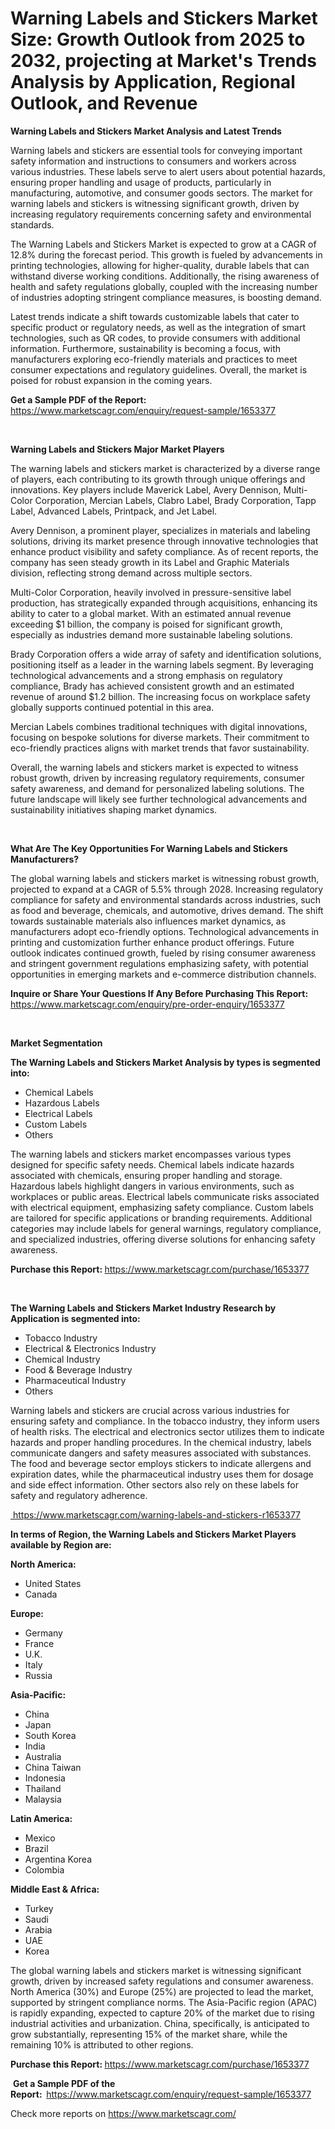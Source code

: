 <p><h1>Warning Labels and Stickers Market Size: Growth Outlook from 2025 to 2032, projecting at Market's Trends Analysis by Application, Regional Outlook, and Revenue</h1></p><p><strong>Warning Labels and Stickers Market Analysis and Latest Trends</strong></p>
<p><p>Warning labels and stickers are essential tools for conveying important safety information and instructions to consumers and workers across various industries. These labels serve to alert users about potential hazards, ensuring proper handling and usage of products, particularly in manufacturing, automotive, and consumer goods sectors. The market for warning labels and stickers is witnessing significant growth, driven by increasing regulatory requirements concerning safety and environmental standards.</p><p>The Warning Labels and Stickers Market is expected to grow at a CAGR of 12.8% during the forecast period. This growth is fueled by advancements in printing technologies, allowing for higher-quality, durable labels that can withstand diverse working conditions. Additionally, the rising awareness of health and safety regulations globally, coupled with the increasing number of industries adopting stringent compliance measures, is boosting demand. </p><p>Latest trends indicate a shift towards customizable labels that cater to specific product or regulatory needs, as well as the integration of smart technologies, such as QR codes, to provide consumers with additional information. Furthermore, sustainability is becoming a focus, with manufacturers exploring eco-friendly materials and practices to meet consumer expectations and regulatory guidelines. Overall, the market is poised for robust expansion in the coming years.</p></p>
<p><strong>Get a Sample PDF of the Report:&nbsp;</strong> <a href="https://www.marketscagr.com/enquiry/request-sample/1653377?utm_campaign=2460&utm_medium=2&utm_source=Github&utm_content=ia&utm_term=08032025&utm_id=warning-labels-and-stickers">https://www.marketscagr.com/enquiry/request-sample/1653377</a></p>
<p>&nbsp;</p>
<p><strong>Warning Labels and Stickers Major Market Players</strong></p>
<p><p>The warning labels and stickers market is characterized by a diverse range of players, each contributing to its growth through unique offerings and innovations. Key players include Maverick Label, Avery Dennison, Multi-Color Corporation, Mercian Labels, Clabro Label, Brady Corporation, Tapp Label, Advanced Labels, Printpack, and Jet Label.</p><p>Avery Dennison, a prominent player, specializes in materials and labeling solutions, driving its market presence through innovative technologies that enhance product visibility and safety compliance. As of recent reports, the company has seen steady growth in its Label and Graphic Materials division, reflecting strong demand across multiple sectors.</p><p>Multi-Color Corporation, heavily involved in pressure-sensitive label production, has strategically expanded through acquisitions, enhancing its ability to cater to a global market. With an estimated annual revenue exceeding $1 billion, the company is poised for significant growth, especially as industries demand more sustainable labeling solutions.</p><p>Brady Corporation offers a wide array of safety and identification solutions, positioning itself as a leader in the warning labels segment. By leveraging technological advancements and a strong emphasis on regulatory compliance, Brady has achieved consistent growth and an estimated revenue of around $1.2 billion. The increasing focus on workplace safety globally supports continued potential in this area.</p><p>Mercian Labels combines traditional techniques with digital innovations, focusing on bespoke solutions for diverse markets. Their commitment to eco-friendly practices aligns with market trends that favor sustainability.</p><p>Overall, the warning labels and stickers market is expected to witness robust growth, driven by increasing regulatory requirements, consumer safety awareness, and demand for personalized labeling solutions. The future landscape will likely see further technological advancements and sustainability initiatives shaping market dynamics.</p></p>
<p>&nbsp;</p>
<p><strong>What Are The Key Opportunities For Warning Labels and Stickers Manufacturers?</strong></p>
<p><p>The global warning labels and stickers market is witnessing robust growth, projected to expand at a CAGR of 5.5% through 2028. Increasing regulatory compliance for safety and environmental standards across industries, such as food and beverage, chemicals, and automotive, drives demand. The shift towards sustainable materials also influences market dynamics, as manufacturers adopt eco-friendly options. Technological advancements in printing and customization further enhance product offerings. Future outlook indicates continued growth, fueled by rising consumer awareness and stringent government regulations emphasizing safety, with potential opportunities in emerging markets and e-commerce distribution channels.</p></p>
<p><strong>Inquire or Share Your Questions If Any Before Purchasing This Report:</strong> <a href="https://www.marketscagr.com/enquiry/pre-order-enquiry/1653377?utm_campaign=2460&utm_medium=2&utm_source=Github&utm_content=ia&utm_term=08032025&utm_id=warning-labels-and-stickers">https://www.marketscagr.com/enquiry/pre-order-enquiry/1653377</a></p>
<p>&nbsp;</p>
<p><strong>Market Segmentation</strong></p>
<p><strong>The Warning Labels and Stickers Market Analysis by types is segmented into:</strong></p>
<p><ul><li>Chemical Labels</li><li>Hazardous Labels</li><li>Electrical Labels</li><li>Custom Labels</li><li>Others</li></ul></p>
<p><p>The warning labels and stickers market encompasses various types designed for specific safety needs. Chemical labels indicate hazards associated with chemicals, ensuring proper handling and storage. Hazardous labels highlight dangers in various environments, such as workplaces or public areas. Electrical labels communicate risks associated with electrical equipment, emphasizing safety compliance. Custom labels are tailored for specific applications or branding requirements. Additional categories may include labels for general warnings, regulatory compliance, and specialized industries, offering diverse solutions for enhancing safety awareness.</p></p>
<p><strong>Purchase this Report:&nbsp;</strong><a href="https://www.marketscagr.com/purchase/1653377?utm_campaign=2460&utm_medium=2&utm_source=Github&utm_content=ia&utm_term=08032025&utm_id=warning-labels-and-stickers">https://www.marketscagr.com/purchase/1653377</a></p>
<p>&nbsp;</p>
<p><strong>The Warning Labels and Stickers Market Industry Research by Application is segmented into:</strong></p>
<p><ul><li>Tobacco Industry</li><li>Electrical & Electronics Industry</li><li>Chemical Industry</li><li>Food & Beverage Industry</li><li>Pharmaceutical Industry</li><li>Others</li></ul></p>
<p><p>Warning labels and stickers are crucial across various industries for ensuring safety and compliance. In the tobacco industry, they inform users of health risks. The electrical and electronics sector utilizes them to indicate hazards and proper handling procedures. In the chemical industry, labels communicate dangers and safety measures associated with substances. The food and beverage sector employs stickers to indicate allergens and expiration dates, while the pharmaceutical industry uses them for dosage and side effect information. Other sectors also rely on these labels for safety and regulatory adherence.</p></p>
<p><a href="https://www.marketscagr.com/warning-labels-and-stickers-r1653377?utm_campaign=2460&utm_medium=2&utm_source=Github&utm_content=ia&utm_term=08032025&utm_id=warning-labels-and-stickers">&nbsp;https://www.marketscagr.com/warning-labels-and-stickers-r1653377</a></p>
<p><strong>In terms of Region, the Warning Labels and Stickers Market Players available by Region are:</strong></p>
<p>
    <p> <strong> North America: </strong>
        <ul>
            <li>United States</li>
            <li>Canada</li>
        </ul>
        </p> 
    <p> <strong> Europe: </strong>
        <ul>
            <li>Germany</li>
            <li>France</li>
            <li>U.K.</li>
            <li>Italy</li>
            <li>Russia</li>
        </ul>
        </p> 
    <p> <strong> Asia-Pacific: </strong>
        <ul>
            <li>China</li>
            <li>Japan</li>
            <li>South Korea</li>
            <li>India</li>
            <li>Australia</li>
            <li>China Taiwan</li>
            <li>Indonesia</li>
            <li>Thailand</li>
            <li>Malaysia</li>
        </ul>
        </p> 
    <p> <strong> Latin America: </strong>
        <ul>
            <li>Mexico</li>
            <li>Brazil</li>
            <li>Argentina Korea</li>
            <li>Colombia</li>
        </ul>
        </p> 
    <p> <strong> Middle East & Africa: </strong>
        <ul>
            <li>Turkey</li>
            <li>Saudi</li>
            <li>Arabia</li>
            <li>UAE</li>
            <li>Korea</li>
        </ul>
    </p>
    </p>
<p><p>The global warning labels and stickers market is witnessing significant growth, driven by increased safety regulations and consumer awareness. North America (30%) and Europe (25%) are projected to lead the market, supported by stringent compliance norms. The Asia-Pacific region (APAC) is rapidly expanding, expected to capture 20% of the market due to rising industrial activities and urbanization. China, specifically, is anticipated to grow substantially, representing 15% of the market share, while the remaining 10% is attributed to other regions.</p></p>
<p><strong>Purchase this Report: </strong><a href="https://www.marketscagr.com/purchase/1653377?utm_campaign=2460&utm_medium=2&utm_source=Github&utm_content=ia&utm_term=08032025&utm_id=warning-labels-and-stickers">https://www.marketscagr.com/purchase/1653377</a></p>
<p>&nbsp;<strong>Get a Sample PDF of the Report:&nbsp;&nbsp;</strong><a href="https://www.marketscagr.com/enquiry/request-sample/1653377?utm_campaign=2460&utm_medium=2&utm_source=Github&utm_content=ia&utm_term=08032025&utm_id=warning-labels-and-stickers">https://www.marketscagr.com/enquiry/request-sample/1653377</a></p>
<p><strong></strong></p>
<p>Check more reports on <a href="https://www.marketscagr.com/?utm_campaign=2460&utm_medium=2&utm_source=Github&utm_content=ia&utm_term=08032025&utm_id=warning-labels-and-stickers">https://www.marketscagr.com/</a></p>